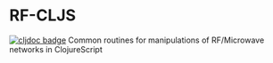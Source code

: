 # RF-CLJS

[![cljdoc badge](https://cljdoc.org/badge/manifold/manifold)](https://cljdoc.org/d/manifold/manifold/CURRENT)
Common routines for manipulations of RF/Microwave networks in ClojureScript
